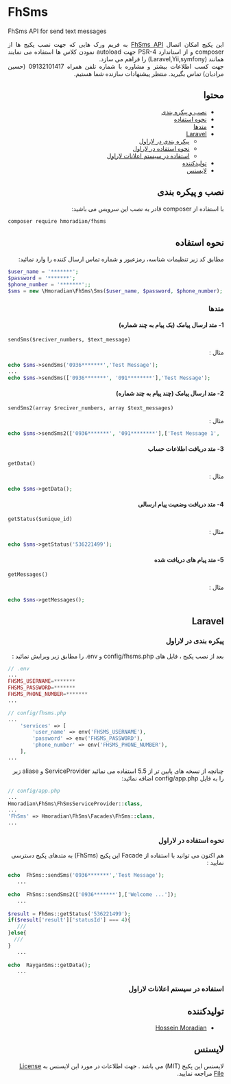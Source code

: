 # FhSms
FhSms API for send text messages

<div dir="rtl" align="justify">
    این پکیج امکان اتصال <a href="http://www.smshooshmand.com" target="_blank" >FhSms API</a> به فریم ورک هایی که جهت نصب پکیج ها از composer و از استاندارد PSR-4 جهت autoload نمودن کلاس ها استفاده می نمایند همانند (Laravel,Yii,symfony) را فراهم می سازد.<br>
	جهت کسب اطلاعات بيشتر و مشاوره با شماره تلفن همراه 09132101417 (حسین مرادیان) تماس بگیرید. منتظر پیشنهادات سازنده شما هستیم.

## محتوا

- [نصب و پیکره بندی](#نصب-و-پیکره-بندی)
- [نحوه استفاده](#نحوه-استفاده)
- [متدها](#متدها)
- [Laravel](#Laravel)
    - [پیکره بندی در لاراول](#پیکره-بندی-در-لاراول)
    - [نحوه استفاده در لاراول](#نحوه-استفاده-در-لاراول)
    - [استفاده در سیستم اعلانات لاراول ](#استفاده-در-سیستم-اعلانات-لاراول)
- [تولیدکننده](#تولیدکننده)
- [لایسنس](#لایسنس)


## نصب و پیکره بندی  

با استفاده از composer  قادر به نصب این سرویس می باشید:
</div>

```bash
composer require hmoradian/fhsms
```

<div dir="rtl">
    
## نحوه استفاده

مطابق کد زیر تنظیمات شناسه، رمزعبور و شماره تماس ارسال کننده را وارد نمائید:
</div>

```php
$user_name = '*******';
$password = '*******';
$phone_number = '*******';;
$sms = new \Hmoradian\FhSms\Sms($user_name, $password, $phone_number);
```
<div dir="rtl">
    
### متدها

</div>

<div dir="rtl">
    
#### 1- متد ارسال پیامک (يک پيام به چند شماره)

</div>

`sendSms($reciver_numbers, $text_message)`

<div dir="rtl" >
 مثال :
</div>

```php
echo $sms->sendSms('0936*******','Test Message');
...
echo $sms->sendSms(['0936*******', '091********'],'Test Message');
```

<div dir="rtl">
    
#### 2- متد ارسال پیامک (چند پيام به چند شماره)

</div>

`sendSms2(array $reciver_numbers, array $text_messages)`

<div dir="rtl" >
 مثال :
</div>

```php
echo $sms->sendSms2(['0936*******', '091********'],['Test Message 1', 'Test Message 2']);
```

<div dir="rtl" >
    
#### 3- متد دريافت اطلاعات حساب

</div>

`getData()`

<div dir="rtl" >
 مثال :
</div>

```php
echo $sms->getData();
```
<div dir="rtl" >

#### 4- متد دريافت وضعيت پيام ارسالی

</div>

`getStatus($unique_id)`

<div dir="rtl" >
 مثال :
</div>

```php
echo $sms->getStatus('536221499');
```

<div dir="rtl" >
    
#### 5- متد پيام های دريافت شده

</div>

`getMessages()`

<div dir="rtl" >
 مثال :
</div>

```php
echo $sms->getMessages();
```


<div dir="rtl">
    
## Laravel

</div>
<div dir="rtl">
    
### پیکره بندی در لاراول

</div>
<div dir="rtl">
بعد از نصب پکیج ، فایل های config/fhsms.php و env. را مطابق زیر ویرایش نمائید :
</div>

```php
// .env
...
FHSMS_USERNAME=*******
FHSMS_PASSWORD=*******
FHSMS_PHONE_NUMBER=*******
...
```

```php
// config/fhsms.php
...
    'services' => [
        'user_name' => env('FHSMS_USERNAME'),
        'password' => env('FHSMS_PASSWORD'),
        'phone_number' => env('FHSMS_PHONE_NUMBER'),
    ],
...
```
<div dir="rtl">
    چنانچه از نسخه های پایین تر از 5.5 استفاده می نمائید ServiceProvider و aliase  زیر  را به فایل config/app.php اضافه نمائید:
 </div>  
 
 ```php
// config/app.php
...
Hmoradian\FhSms\FhSmsServiceProvider::class,
...
'FhSms' => Hmoradian\FhSms\Facades\FhSms::class,
...
```

<div dir="rtl">
    
### نحوه استفاده در لاراول

</div>

<div dir="rtl">
    هم اکنون می توانید با استفاده از Facade این پکیج (FhSms) به متدهای پکیج دسترسی نمایید :
</div>

 ```php
echo  FhSms::sendSms('0936*******','Test Message');
    ...   
    
echo  FhSms::sendSms2(['0936*******'],['Welcome ...']);
    ...
    
$result = FhSms::getStatus('536221499');
if($result['result']['statusId'] === 4){
    ///
}else{
   ///
}
    ...   
    
echo  RayganSms::getData();
    ...
```

<div dir="rtl">
    
###  استفاده در سیستم اعلانات لاراول

</div>

<div dir="rtl">
    
## تولیدکننده

- [Hossein Moradian](https://github.com/hmoradian)
   
## لایسنس


لایسنس این پکیج (MIT) می باشد . جهت اطلاعات در مورد این لایسنس به [License File](LICENSE) مراجعه نمایید. 

</div>

